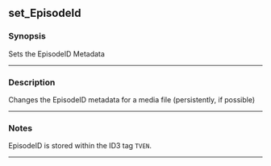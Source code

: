 set_EpisodeId
-------------

### Synopsis
Sets the EpisodeID Metadata

---

### Description

Changes the EpisodeID metadata for a media file (persistently, if possible)

---

### Notes
EpisodeID is stored within the ID3 tag `TVEN`.

---
